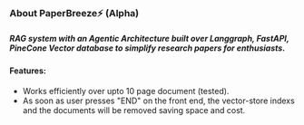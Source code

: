 ### About PaperBreeze⚡ (Alpha)

##### RAG system with an Agentic Architecture built over Langgraph, FastAPI, PineCone Vector database to simplify research papers for enthusiasts.

#### Features:
- Works efficiently over upto 10 page document (tested).
- As soon as user presses "END" on the front end, the vector-store indexs and the documents will be removed saving space and cost.
